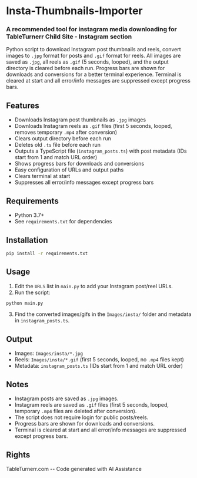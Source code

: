 
# Insta-Thumbnails-Importer

### A recommended tool for instagram media downloading for TableTurnerr Child Site - Instagram section

Python script to download Instagram post thumbnails and reels, convert images to `.jpg` format for posts and `.gif` format for reels. All images are saved as `.jpg`, all reels as `.gif` (5 seconds, looped), and the output directory is cleared before each run. Progress bars are shown for downloads and conversions for a better terminal experience. Terminal is cleared at start and all error/info messages are suppressed except progress bars.

## Features
- Downloads Instagram post thumbnails as `.jpg` images
- Downloads Instagram reels as `.gif` files (first 5 seconds, looped, removes temporary `.mp4` after conversion)
- Clears output directory before each run
- Deletes old `.ts` file before each run
- Outputs a TypeScript file (`instagram_posts.ts`) with post metadata (IDs start from 1 and match URL order)
- Shows progress bars for downloads and conversions
- Easy configuration of URLs and output paths
- Clears terminal at start
- Suppresses all error/info messages except progress bars

## Requirements
- Python 3.7+
- See `requirements.txt` for dependencies

## Installation
```bash
pip install -r requirements.txt
```

## Usage
1. Edit the `URLS` list in `main.py` to add your Instagram post/reel URLs.
2. Run the script:
```bash
python main.py
```
3. Find the converted images/gifs in the `Images/insta/` folder and metadata in `instagram_posts.ts`.

## Output
- Images: `Images/insta/*.jpg`
- Reels: `Images/insta/*.gif` (first 5 seconds, looped, no `.mp4` files kept)
- Metadata: `instagram_posts.ts` (IDs start from 1 and match URL order)

## Notes
- Instagram posts are saved as `.jpg` images.
- Instagram reels are saved as `.gif` files (first 5 seconds, looped, temporary `.mp4` files are deleted after conversion).
- The script does not require login for public posts/reels.
- Progress bars are shown for downloads and conversions.
- Terminal is cleared at start and all error/info messages are suppressed except progress bars.

## Rights
TableTurnerr.com -- Code generated with AI Assistance
